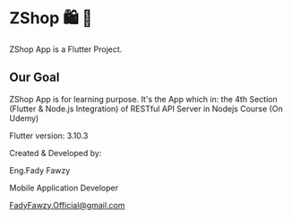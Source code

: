 # ZShop 🛍 🛒

ZShop App is a Flutter Project.

## Our Goal

ZShop App is for learning purpose.
It's the App which in:
the 4th Section (Flutter & Node.js Integration)
of RESTful API Server in Nodejs Course (On Udemy)

Flutter version: 3.10.3

Created & Developed by:

Eng.Fady Fawzy

Mobile Application Developer

FadyFawzy.Official@gmail.com
